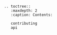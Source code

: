 ```{include} ../README.md
```

```{eval-rst}
.. toctree::
   :maxdepth: 2
   :caption: Contents:

   contributing
   api
```
